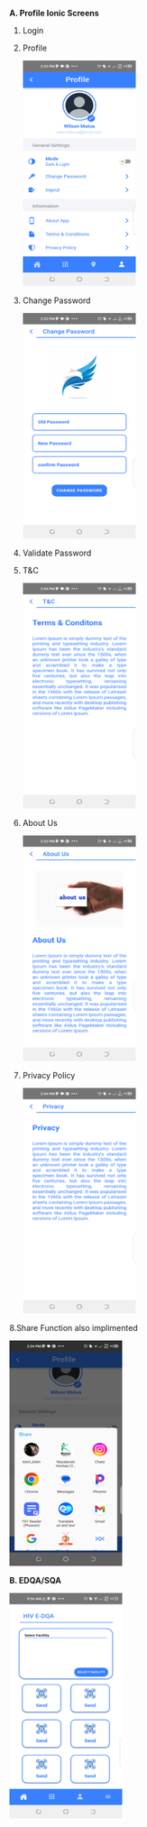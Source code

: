 **A. Profile Ionic Screens**
   1. Login
   2. Profile

      <img src="https://github.com/Willie-theBeastMutua/IonicScreens/blob/main/Screenshots/Screenshot_20240117-143401.png" width="200" height="400" />
   
   3. Change Password

      <img src="https://github.com/Willie-theBeastMutua/IonicScreens/blob/main/Screenshots/Screenshot_20240117-143347.png" width="200" height="400" />

   4. Validate Password
   5. T&C

      <img src="https://github.com/Willie-theBeastMutua/IonicScreens/blob/main/Screenshots/Screenshot_20240117-143407.png" width="200" height="400" />

   6. About Us
   
      <img src="https://github.com/Willie-theBeastMutua/IonicScreens/blob/main/Screenshots/Screenshot_20240117-143355.png" width="200" height="400" />

   7. Privacy Policy

      <img src="https://github.com/Willie-theBeastMutua/IonicScreens/blob/main/Screenshots/Screenshot_20240117-143415.png" width="200" height="400" />

   8.Share Function also implimented
   
   <img src="https://github.com/Willie-theBeastMutua/IonicScreens/blob/main/Screenshots/Screenshot_20240117-143425.png" width="200" height="400"/>


**B. EDQA/SQA**

<img src="https://github.com/Willie-theBeastMutua/IonicScreens/blob/main/Screenshots/Screenshot_20240111-095433.png" width="200" height="400" />



